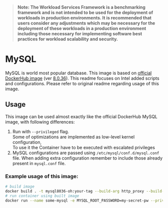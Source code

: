 >
> **Note: The Workload Services Framework is a benchmarking framework and is not intended to be used for the deployment of workloads in production environments. It is recommended that users consider any adjustments which may be necessary for the deployment of these workloads in a production environment including those necessary for implementing software best practices for workload scalability and security.**
>
# MySQL

MySQL is world most popular database. This image is based on [official DockerHub image](https://hub.docker.com/_/mysql) (ver [8.0.36](https://hub.docker.com/layers/library/mysql/8.0.36/images/sha256-4d1049b49769005fa7f83f30534bcd6b77877ec22c0737a170d5aa0ea77fb27f?context=explore)). This readme focuses on Intel added scripts and configurations.
Please refer to original readme regarding usage of this image.

## Usage
This image can be used almost exactly like the official DockerHub MySQL image, with following differences:

1. Run with `--privileged` flag. \
   Some of optimizations are implemented as low-level kernel configuration, \
   To use it the Container have to be executed with escalated privileges
2. MySQL configurations are passed using `/etc/mysql/conf.d/mysql.conf` file. When adding extra configuration remember to include those already present in `mysql.conf` file.

### Example usage of this image:

``` sh
# build image
docker build . -t mysql8036-oh:your-tag --build-arg http_proxy --build-arg https_proxy --build-arg no_proxy --network=host
# run container using built image
docker run --name some-mysql -e MYSQL_ROOT_PASSWORD=my-secret-pw --privileged -d mysql8036-oh:your-tag
```
